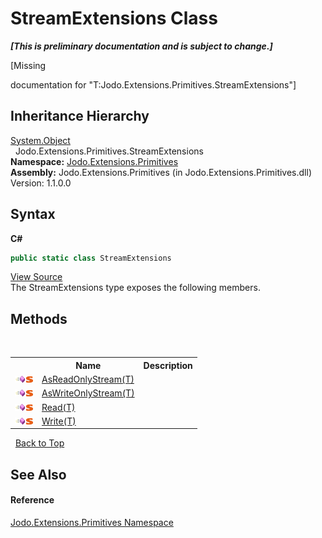 # StreamExtensions Class
 _**\[This is preliminary documentation and is subject to change.\]**_

\[Missing <summary> documentation for "T:Jodo.Extensions.Primitives.StreamExtensions"\]


## Inheritance Hierarchy
<a href="https://docs.microsoft.com/dotnet/api/system.object" target="_blank" rel="noopener noreferrer">System.Object</a><br />&nbsp;&nbsp;Jodo.Extensions.Primitives.StreamExtensions<br />
**Namespace:**&nbsp;<a href="N_Jodo_Extensions_Primitives">Jodo.Extensions.Primitives</a><br />**Assembly:**&nbsp;Jodo.Extensions.Primitives (in Jodo.Extensions.Primitives.dll) Version: 1.1.0.0

## Syntax

**C#**<br />
``` C#
public static class StreamExtensions
```

<a href="https://github.com/JosephJShort/Jodo.Extensions/blob/main/src/Jodo.Extensions.Primitives/StreamExtensions.cs" rel="noopener noreferrer" title="View the source code">View Source</a><br />
The StreamExtensions type exposes the following members.


## Methods
&nbsp;<table><tr><th></th><th>Name</th><th>Description</th></tr><tr><td>![Public method](media/pubmethod.gif "Public method")![Static member](media/static.gif "Static member")</td><td><a href="M_Jodo_Extensions_Primitives_StreamExtensions_AsReadOnlyStream__1">AsReadOnlyStream(T)</a></td><td /></tr><tr><td>![Public method](media/pubmethod.gif "Public method")![Static member](media/static.gif "Static member")</td><td><a href="M_Jodo_Extensions_Primitives_StreamExtensions_AsWriteOnlyStream__1">AsWriteOnlyStream(T)</a></td><td /></tr><tr><td>![Public method](media/pubmethod.gif "Public method")![Static member](media/static.gif "Static member")</td><td><a href="M_Jodo_Extensions_Primitives_StreamExtensions_Read__1">Read(T)</a></td><td /></tr><tr><td>![Public method](media/pubmethod.gif "Public method")![Static member](media/static.gif "Static member")</td><td><a href="M_Jodo_Extensions_Primitives_StreamExtensions_Write__1">Write(T)</a></td><td /></tr></table>&nbsp;
<a href="#streamextensions-class">Back to Top</a>

## See Also


#### Reference
<a href="N_Jodo_Extensions_Primitives">Jodo.Extensions.Primitives Namespace</a><br />